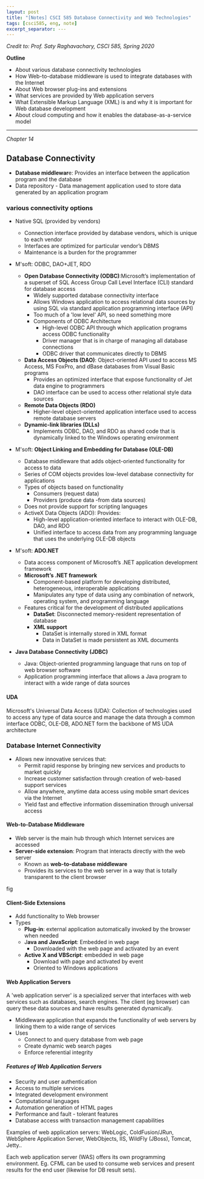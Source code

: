 ```yaml
---
layout: post
title: "[Notes] CSCI 585 Database Connectivity and Web Technologies"
tags: [csci585, eng, note]
excerpt_separator: ---
---
```


*Credit to: Prof. Saty Raghavachary, CSCI 585, Spring 2020*

**Outline**
- About various database connectivity technologies
- How Web-to-database middleware is used to integrate databases with the Internet
- About Web browser plug-ins and extensions
- What services are provided by Web application servers
- What Extensible Markup Language (XML) is and why it is important for Web database development
- About cloud computing and how it enables the database-as-a-service model

---
*Chapter 14*

## Database Connectivity
- **Database middlewar**e: Provides an interface between the application program and the database
- Data repository - Data management application used to store data generated by an application program

### various connectivity options 
- Native SQL (provided by vendors)
  - Connection interface provided by database vendors, which is unique to each vendor
  - Interfaces are optimized for particular vendor’s DBMS
  - Maintenance is a burden for the programmer
- M'soft: ODBC, DAO+JET, RDO
  - **Open Database Connectivity (ODBC)**:Microsoft’s implementation of a superset of SQL Access Group Call Level Interface (CLI) standard for database access
    - Widely supported database connectivity interface
    - Allows Windows application to access relational data sources by using SQL via standard application programming interface (API)
    - Too much of a 'low level' API, so need something more
    - Components of ODBC Architecture
      - High-level ODBC API through which application programs access ODBC functionality
      - Driver manager that is in charge of managing all database connections
      - ODBC driver that communicates directly to DBMS
  - **Data Access Objects (DAO)**: Object-oriented API used to access MS Access, MS FoxPro, and dBase databases from Visual Basic programs
    - Provides an optimized interface that expose functionality of Jet data engine to programmers
    - DAO interface can be used to access other relational style data sources
  - **Remote Data Objects (RDO)**
    - Higher-level object-oriented application interface used to access remote database servers
  - **Dynamic-link libraries (DLLs)**
    - Implements ODBC, DAO, and RDO as shared code that is dynamically linked to the Windows operating environment

- M'soft: **Object Linking and Embedding for Database (OLE-DB)**
  - Database middleware that adds object-oriented functionality for access to data
  - Series of COM objects provides low-level database connectivity for applications
  - Types of objects based on functionality
    - Consumers (request data)
    - Providers (produce data -from data sources)
  - Does not provide support for scripting languages
  - ActiveX Data Objects (ADO): Provides:
    - High-level application-oriented interface to interact with OLE-DB, DAO, and RDO
    - Unified interface to access data from any programming language that uses the underlying OLE-DB objects

- M'soft: **ADO.NET**
  - Data access component of Microsoft’s .NET application development framework
  - **Microsoft’s .NET framework**
    - Component-based platform for developing distributed, heterogeneous, interoperable applications 
    - Manipulates any type of data using any combination of network, operating system, and programming language
  - Features critical for the development of distributed applications
    - **DataSet**: Disconnected memory-resident representation of database
    - **XML support** 
      - DataSet is internally stored in XML format
      - Data in DataSet is made persistent as XML documents

- **Java Database Connectivity (JDBC)**
  - Java: Object-oriented programming language that runs on top of web browser software
  - Application programming interface that allows a Java program to interact with a wide range of data sources
<!-- Advantages of JDBC
Company can leverage existing technology and personnel training
Allows direct access to database server or access via database middleware
Allows programmers to use their SQL skills to manipulate the data in the company's databases
Provides a way to connect to databases through an ODBC driver -->

#### UDA
Microsoft's Universal Data Access (UDA): Collection of technologies used to access any type of data source and manage the data through a common interface
ODBC, OLE-DB, ADO.NET form the backbone of MS UDA architecture

### Database Internet Connectivity
- Allows new innovative services that:
  - Permit rapid response by bringing new services and products to market quickly
  - Increase customer satisfaction through creation of web-based support services
  - Allow anywhere, anytime data access using mobile smart devices via the Internet
  - Yield fast and effective information dissemination through universal access


<!-- Characteristics and Benefits of Internet Technologies
Hardware and software independence
 Savings in software equipment and acquisition
Ability to run on existing equipment
 Platform independence and portability
No need for multiple platform development
Common and simple user interface
Reduced training time and cost
Reduced end-user support cost
No need for multiple platform development

Characteristics and Benefits of Internet Technologies
Location independence
Global access and reduced requirements for dedicated connections
Rapid development at manageable costs
Availability of plug-and-play and interactive development tools
Reduced costs and development times
Relatively inexpensive tools
Free client access tools
Distributed processing and scalability
 -->


#### Web-to-Database Middleware
- Web server is the main hub through which Internet services are accessed
- **Server-side extension**: Program that interacts directly with the web server
  - Known as **web-to-database middleware**
  - Provides its services to the web server in a way that is totally transparent to the client browser


fig



<!-- Middleware must be well integrated
Web-to-Database Middleware
Figure 14.9 - Web Server CGI and API Interfaces
Web Browser 
Software that lets users navigate the web from their client computer
Interprets HTML code received from web server 
Presents different page components in standard way
Web is a stateless system
Stateless system: Web server does not know the status of any clients -->


#### Client-Side Extensions
- Add functionality to Web browser
- Types
  - **Plug-in**: external application automatically invoked by the browser when needed 
  - J**ava and JavaScript**: Embedded in web page
    - Downloaded with the web page and activated by an event 
  - **Active X and VBScript**: embedded in web page
    - Download with page and activated by event 
    - Oriented to Windows applications

#### Web Application Servers
A 'web application server' is a specialized server that interfaces with web services such as databases, search engines. 
The client (eg browser) can query these data sources and have results generated dynamically.
- Middleware application that expands the functionality of web servers by linking them to a wide range of services
- Uses
  - Connect to and query database from web page
  - Create dynamic web search pages
  - Enforce referential integrity


##### Features of Web Application Servers 
- Security and user authentication
- Access to multiple services
- Integrated development environment
- Computational languages
- Automation generation of HTML pages
- Performance and fault - tolerant features
- Database access with transaction management capabilities

Examples of web application servers: WebLogic, ColdFusion/JRun, WebSphere Application Server, WebObjects, IIS, WildFly (JBoss), Tomcat, Jetty..

Each web application server (WAS) offers its own programming environment. 
Eg. CFML can be used to consume web services and present results for the end user (likewise for DB result sets).

<!-- 
Web Database Development
Process of interfacing databases with the web browser
Code examples 
ColdFusion
PHP
Extensible Markup Language (XML)
Represents and manipulates data elements
Facilitates the exchange of structured documents over the Web
Characteristics
Allows definition of new tags
Case sensitive
Must be well-formed and properly nested
Comments indicated with <- and ->
XML and xml prefixes reserved for XML tags only
Document Type Definitions (DTD)
File with .dtd extension that describes elements
Provides composition of database’s logical model
Defines the syntax rules or valid tags for each type of XML document
Companies engaging in e-commerce transaction must develop and share DTDs
DTD referenced from inside XML document
XML Schemas
Advanced data definition language
Describes the structure of XML data documents
Advantage
More closely maps to database terminology and features
XML schema definition (XSD): File uses syntax similar to XML document
XML Presentation
XML separates data structure from presentation and processing
Extensible Style Language (XSL) displays XML data
Defines the rules by which XML data are formatted and displayed
Parts:
Extensible Style Language Transformations (XSLT)
XSL style sheets
XML Applications
B2B exchanges
Legacy systems integration
Web page development
Database support
Database meta-dictionaries
XML databases
XML services
Cloud Computing Services
Computing model that enables access to a shared pool of configurable computer resources that can be:
Rapidly provisioned 
Released with minimal management effort or service provider interaction
Potential to become a game changer
Eliminates financial and technological barriers
Figure 14.20 - Cloud services
Cloud Implementation Types
Characteristics of Cloud Services
Ubiquitous access via Internet technologies
Shared infrastructure
Lower costs and variable pricing
Flexible and scalable services
Dynamic provisioning
Service orientation
Managed operations
Figure 14.22 - Types of cloud services
Advantages and Disadvantages of Cloud Computing
Advantages
Low initial cost of entry
Scalability/ Elasticity
Support for mobile computing
Ubiquitous access
High reliability and performance
Fast provisioning
Managed infrastructure


Disadvantages
Issues of security, privacy and compliance
 Hidden costs of implementation and operation
Data migration
Complex licensing schemes
Loss of ownership and control
Organization culture
Difficult integration with IT system
SQL Data Services
Cloud computing-based data management service
Provide relational data management to companies
Avoid high cost of personnel/maintenance
Leverage Internet to provide:
Hosted data management
Standard protocols
Common programming interface
Assist businesses with limited information technology resources
 -->

